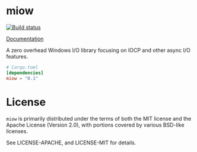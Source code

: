 # miow

[![Build status](https://ci.appveyor.com/api/projects/status/tc5lsxokjk86949l?svg=true)](https://ci.appveyor.com/project/alexcrichton/miow)

[Documentation](https://docs.rs/miow/0.1/x86_64-pc-windows-msvc/miow/)

A zero overhead Windows I/O library focusing on IOCP and other async I/O
features.

```toml
# Cargo.toml
[dependencies]
miow = "0.1"
```

# License

`miow` is primarily distributed under the terms of both the MIT license and
the Apache License (Version 2.0), with portions covered by various BSD-like
licenses.

See LICENSE-APACHE, and LICENSE-MIT for details.
